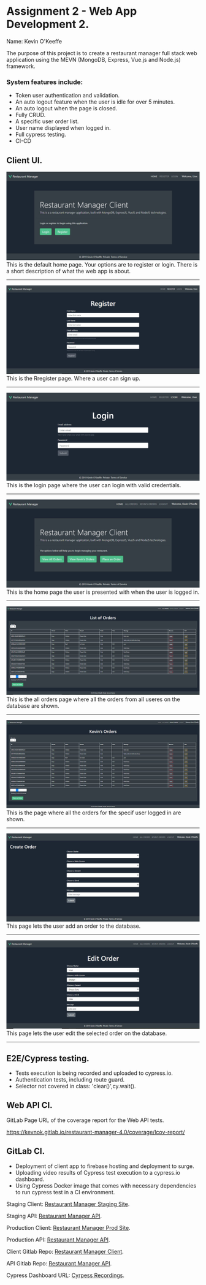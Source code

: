 # Assignment 2 - Web App Development 2.

Name: Kevin O'Keeffe

The purpose of this project is to create a restaurant manager full stack web application using the MEVN (MongoDB, Express, Vue.js and Node.js) framework. 

### System features include:
- Token user authentication and validation.
- An auto logout feature when the user is idle for over 5 minutes.
- An auto logout when the page is closed.
- Fully CRUD.
- A specific user order list.
- User name displayed when logged in.
- Full cypress testing.
- CI-CD


## Client UI.

![Home](./img/Home.png)
This is the default home page. Your options are to register or login. There is a short description of what the web app is about.

---

![Register](./img/RegisterUser.png)
This is the Rregister page. Where a user can sign up.

---

![Login](./img/Login.png)
This is the login page where the user can login with valid credentials.

---

![Login Home](./img/HomeLoggedIn.png)
This is the home page the user is presented with when the user is logged in.

---

![All Orders](./img/AllOrders.png)
This is the all orders page where all the orders from all useres on the database are shown.

---

![User Orders](./img/UserOrders.png)
This is the page where all the orders for the specif user logged in are shown.

---

![Create Order](./img/CreateOrder.png)
This page lets the user add an order to the database.

---

![Edit Order](./img/EditAOrder.png)
This page lets the user edit the selected order on the database.

---

## E2E/Cypress testing.

- Tests execution is being recorded and uploaded to cypress.io.
- Authentication tests, including route guard.
- Selector not covered in class: 'clear()',cy.wait().

## Web API CI.

GitLab Page URL of the coverage report for the Web API tests.

https://kevnok.gitlab.io/restaurant-manager-4.0/coverage/lcov-report/

## GitLab CI.

- Deployment of client app to firebase hosting and deployment to surge.
- Uploading video results of Cypress test execution to a cypress.io dashboard.
- Using Cypress Docker image that comes with necessary dependencies to run cypress test in a CI environment.

Staging Client: [Restaurant Manager Staging Site](http://cool-shake.surge.sh/).

Staging API: [Restaurant Manager API](https://dashboard.heroku.com/apps/restaurant-manager-staging-app).

Production Client: [Restaurant Manager Prod Site](https://restaurantmanagerclient.web.app/).

Production API: [Restaurant Manager API](https://dashboard.heroku.com/apps/restaurant-manager-prod-app).

Client Gitlab Repo: [Restaurant Manager Client](https://gitlab.com/kevnok/restaurant-manager-client-side).

API Gitlab Repo: [Restaurant Manager API](https://gitlab.com/kevnok/restaurant-manager-4.0).

Cypress Dashboard URL: [Cyrpess Recordings](https://dashboard.cypress.io/projects/apx4gn/runs).

